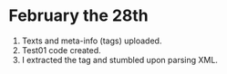 # February the 28th
1. Texts and meta-info (tags) uploaded.
2. Test01 code created.
3. I extracted the <body> tag and stumbled upon parsing XML.

